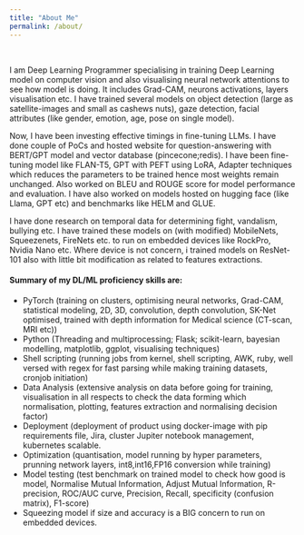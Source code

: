 ```yaml
---
title: "About Me"
permalink: /about/
---
```

<!--
<sub>
 Passionate about discovering insights into complex systems from data. Results oriented, decisive leader in Big Data space that combines an entrepreneurial spirit with corporate-refined execution in Big Data strategy. Creativity to go beyond current tools to deliver the best solution to the problem, ability and comfort with working independently and making key decisions on projects.
</sub>
<br>
<sub>
 Strong working knowledge of data mining techniques, including Regression analysis, clustering, Neural Networks, SVM (support vector machines); also preferred is familiarity with recommendation systems such as Collaborative filtering, k-nearest Neighbors, association rules, market basket analysis, SVD (singular value decomposition), matrix factorization methods. Desire to analyze large data sets, find the truth in data, and develop efficient processes for data analysis. For data exploratory analysis using tools like R, Octave and for predicting or scoring modelling using Python. Naive experience in Python for building model; use NumPy for numerical analysis and SciPy for scientific computation while building model.
</sub>
<br>
<sub>
 Active participation in online competition like TopCoders, CodeForces and Kaggle. Actively participation in MOOC for many courses which includes Verified and non-verified. Eager to learn more as fast learner for new technologies and research oriented motive.
</sub>
<br>
<sub>
 Specialties: Hadoop, MapReduce, HIVE, HBase, search query optimisation using elastic search and solr, prediction analysis using machine learning techniques for supervised and unsupervised data-sets, data mining techniques using cleaning; preprocessing; feature extraction; statistical and applied mathematics modelling, processing structured and un-structed data-sets
</sub>
-->
<br>


I am Deep Learning Programmer specialising in training Deep Learning model on computer vision and also visualising neural network attentions to see how model is doing. It includes Grad-CAM, neurons activations, layers visualisation etc. I have trained several models on object detection (large as satellite-images and small as cashews nuts), gaze detection, facial attributes (like gender, emotion, age, pose on single model).

[//]: # (Passionate about discovering insights into complex systems from data. Results oriented, decisive leader in Big Data space that combines an entrepreneurial spirit with corporate-refined execution in Big Data strategy. Creativity to go beyond current tools to deliver the best solution to the problem, ability and comfort with working independently and making key decisions on projects.)

Now, I have been investing effective timings in fine-tuning LLMs. I have done couple of PoCs and hosted website for question-answering with BERT/GPT model and vector database (pincecone;redis). I have been fine-tuning model like FLAN-T5, GPT with PEFT using LoRA, Adapter techniques which reduces the parameters to be trained hence most weights remain unchanged. Also worked on BLEU and ROUGE score for model performance and evaluation. I have also worked on models hosted on hugging face (like Llama, GPT etc) and benchmarks like HELM and GLUE.

I have done research on temporal data for determining fight, vandalism, bullying etc. I have trained these models on (with modified) MobileNets, Squeezenets, FireNets etc. to run on embedded devices like RockPro, Nvidia Nano etc. Where device is not concern, i trained models on ResNet-101 also with little bit modification as related to features extractions.

#### Summary of my DL/ML proficiency skills are:
- PyTorch (training on clusters, optimising neural networks, Grad-CAM,  statistical modeling, 2D, 3D, convolution, depth convolution, SK-Net optimised, trained with depth information for Medical science (CT-scan, MRI etc))
- Python (Threading and multiprocessing; Flask; scikit-learn, bayesian modelling, matplotlib, ggplot, visualising techniques)
- Shell scripting (running jobs from kernel, shell scripting, AWK, ruby, well versed with regex for fast parsing while making training datasets, cronjob initiation)
- Data Analysis (extensive analysis on data before going for training, visualisation in all respects to check the data forming which normalisation, plotting, features extraction and normalising decision factor)
- Deployment (deployment of product using docker-image with pip requirements file, Jira, cluster Jupiter notebook management, kubernetes scalable.
- Optimization (quantisation, model running by hyper parameters, prunning network layers, int8,int16,FP16 conversion while training)
- Model testing (test benchmark on trained model to check how good is model, Normalise Mutual Information, Adjust Mutual Information, R-precision, ROC/AUC curve, Precision, Recall, specificity (confusion matrix), F1-score)
- Squeezing model if size and accuracy is a BIG concern to run on embedded devices.
